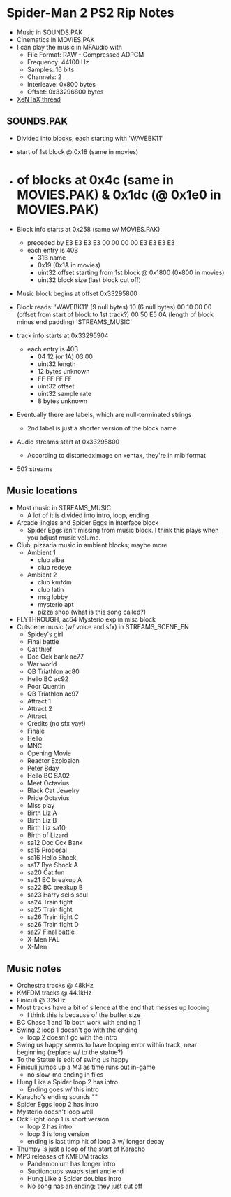 Spider-Man 2 PS2 Rip Notes
==========================

* Music in SOUNDS.PAK
* Cinematics in MOVIES.PAK
* I can play the music in MFAudio with
    * File Format: RAW - Compressed ADPCM
    * Frequency: 44100 Hz
    * Samples: 16 bits
    * Channels: 2
    * Interleave: 0x800 bytes
    * Offset: 0x33296800 bytes
* [XeNTaX thread](forum.xentax.com/viewtopic.php?f=17&t=7258)

SOUNDS.PAK
----------
* Divided into blocks, each starting with 'WAVEBK11'
* start of 1st block @ 0x18 (same in movies)
* # of blocks at 0x4c (same in MOVIES.PAK) & 0x1dc (@ 0x1e0 in MOVIES.PAK)
* Block info starts at 0x258 (same w/ MOVIES.PAK)
    * preceded by E3 E3 E3 E3 00 00 00 00 E3 E3 E3 E3 
    * each entry is 40B
        * 31B name
        * 0x19 (0x1A in movies)
        * uint32 offset starting from 1st block @ 0x1800 (0x800 in movies)
        * uint32 block size (last block cut off)

* Music block begins at offset 0x33295800
* Block reads:
    'WAVEBK11'
    (9 null bytes) 10 (6 null bytes)
    00 10 00 00 (offset from start of block to 1st track?)
    00 50 E5 0A (length of block minus end padding)
    'STREAMS_MUSIC'
* track info starts at 0x33295904
    * each entry is 40B
        * 04 12 (or 1A) 03 00
        * uint32 length
        * 12 bytes unknown
        * FF FF FF FF
        * uint32 offset
        * uint32 sample rate
        * 8 bytes unknown
* Eventually there are labels, which are null-terminated strings
    * 2nd label is just a shorter version of the block name
* Audio streams start at 0x33295800
    * According to distortedximage on xentax, they're in mib format
* 50? streams

Music locations
---------------
* Most music in STREAMS_MUSIC
    * A lot of it is divided into intro, loop, ending
* Arcade jingles and Spider Eggs in interface block
    * Spider Eggs isn't missing from music block. I think this plays when you adjust music volume.
* Club, pizzaria music in ambient blocks; maybe more
    * Ambient 1
        * club alba
        * club redeye
    * Ambient 2
        * club kmfdm
        * club latin
        * msg lobby
        * mysterio apt
        * pizza shop (what is this song called?)
* FLYTHROUGH, ac64 Mysterio exp in misc block
* Cutscene music (w/ voice and sfx) in STREAMS_SCENE_EN
    * Spidey's girl
    * Final battle
    * Cat thief
    * Doc Ock bank ac77
    * War world
    * QB Triathlon ac80
    * Hello BC ac92
    * Poor Quentin
    * QB Triathlon ac97
    * Attract 1
    * Attract 2
    * Attract
    * Credits (no sfx yay!)
    * Finale
    * Hello
    * MNC
    * Opening Movie
    * Reactor Explosion
    * Peter Bday
    * Hello BC SA02
    * Meet Octavius
    * Black Cat Jewelry
    * Pride Octavius
    * Miss play
    * Birth Liz A
    * Birth Liz B
    * Birth Liz sa10
    * Birth of Lizard
    * sa12 Doc Ock Bank
    * sa15 Proposal
    * sa16 Hello Shock
    * sa17 Bye Shock A
    * sa20 Cat fun
    * sa21 BC breakup A
    * sa22 BC breakup B
    * sa23 Harry sells soul
    * sa24 Train fight
    * sa25 Train fight
    * sa26 Train fight C
    * sa26 Train fight D
    * sa27 Final battle
    * X-Men PAL
    * X-Men

Music notes
-----------
* Orchestra tracks @ 48kHz
* KMFDM tracks @ 44.1kHz
* Finiculi @ 32kHz
* Most tracks have a bit of silence at the end that messes up looping
    * I think this is because of the buffer size
* BC Chase 1 and 1b both work with ending 1
* Swing 2 loop 1 doesn't go with the ending
    * loop 2 doesn't go with the intro
* Swing us happy seems to have looping error within track, near beginning (replace w/ to the statue?)
* To the Statue is edit of swing us happy
* Finiculi jumps up a M3 as time runs out in-game
    * no slow-mo ending in files
* Hung Like a Spider loop 2 has intro
    * Ending goes w/ this intro
* Karacho's ending sounds ""
* Spider Eggs loop 2 has intro
* Mysterio doesn't loop well
* Ock Fight loop 1 is short version
    * loop 2 has intro
    * loop 3 is long version
    * ending is last timp hit of loop 3 w/ longer decay
* Thumpy is just a loop of the start of Karacho
* MP3 releases of KMFDM tracks
    * Pandemonium has longer intro
    * Suctioncups swaps start and end
    * Hung Like a Spider doubles intro
    * No song has an ending; they just cut off
